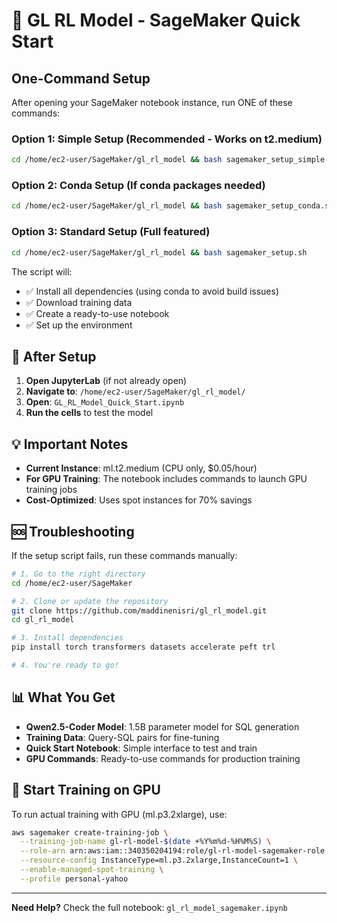 # 🚀 GL RL Model - SageMaker Quick Start

## One-Command Setup

After opening your SageMaker notebook instance, run ONE of these commands:

### Option 1: Simple Setup (Recommended - Works on t2.medium)
```bash
cd /home/ec2-user/SageMaker/gl_rl_model && bash sagemaker_setup_simple.sh
```

### Option 2: Conda Setup (If conda packages needed)
```bash
cd /home/ec2-user/SageMaker/gl_rl_model && bash sagemaker_setup_conda.sh
```

### Option 3: Standard Setup (Full featured)
```bash
cd /home/ec2-user/SageMaker/gl_rl_model && bash sagemaker_setup.sh
```

The script will:
- ✅ Install all dependencies (using conda to avoid build issues)
- ✅ Download training data
- ✅ Create a ready-to-use notebook
- ✅ Set up the environment

## 📝 After Setup

1. **Open JupyterLab** (if not already open)
2. **Navigate to**: `/home/ec2-user/SageMaker/gl_rl_model/`
3. **Open**: `GL_RL_Model_Quick_Start.ipynb`
4. **Run the cells** to test the model

## 💡 Important Notes

- **Current Instance**: ml.t2.medium (CPU only, $0.05/hour)
- **For GPU Training**: The notebook includes commands to launch GPU training jobs
- **Cost-Optimized**: Uses spot instances for 70% savings

## 🆘 Troubleshooting

If the setup script fails, run these commands manually:

```bash
# 1. Go to the right directory
cd /home/ec2-user/SageMaker

# 2. Clone or update the repository
git clone https://github.com/maddinenisri/gl_rl_model.git
cd gl_rl_model

# 3. Install dependencies
pip install torch transformers datasets accelerate peft trl

# 4. You're ready to go!
```

## 📊 What You Get

- **Qwen2.5-Coder Model**: 1.5B parameter model for SQL generation
- **Training Data**: Query-SQL pairs for fine-tuning
- **Quick Start Notebook**: Simple interface to test and train
- **GPU Commands**: Ready-to-use commands for production training

## 🚀 Start Training on GPU

To run actual training with GPU (ml.p3.2xlarge), use:

```bash
aws sagemaker create-training-job \
  --training-job-name gl-rl-model-$(date +%Y%m%d-%H%M%S) \
  --role-arn arn:aws:iam::340350204194:role/gl-rl-model-sagemaker-role \
  --resource-config InstanceType=ml.p3.2xlarge,InstanceCount=1 \
  --enable-managed-spot-training \
  --profile personal-yahoo
```

---

**Need Help?** Check the full notebook: `gl_rl_model_sagemaker.ipynb`